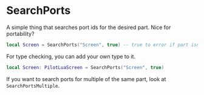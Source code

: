 # SearchPorts

A simple thing that searches port ids for the desired part. Nice for portability?

```lua
local Screen = SearchPorts("Screen", true) -- true to error if part isn't found
```

For type checking, you can add your own type to it.
```lua
local Screen: PilotLuaScreen = SearchPorts("Screen", true)
```

If you want to search ports for multiple of the same part, look at `SearchPortsMultiple`.
